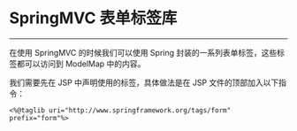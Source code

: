 # SpringMVC 表单标签库

---

在使用 SpringMVC 的时候我们可以使用 Spring 封装的一系列表单标签，这些标签都可以访问到 ModelMap 中的内容。

我们需要先在 JSP 中声明使用的标签，具体做法是在 JSP 文件的顶部加入以下指令：

```
<%@taglib uri="http://www.springframework.org/tags/form" prefix="form"%>
```